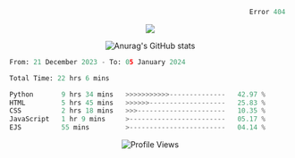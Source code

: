 ```python
                                                            Error 404   :(
```

<p align="center">
  <a href="https://skillicons.dev">
    <img src="https://skillicons.dev/icons?i=py,ts,rust,java" />
  </a>
</p>

<p align="center">
  <img alt="Anurag's GitHub stats" src="https://github-readme-stats.vercel.app/api?username=Kernel-rb&show_icons=true&theme=tokyonight">
</p>



<!--START_SECTION:waka-->

```python
From: 21 December 2023 - To: 05 January 2024

Total Time: 22 hrs 6 mins

Python       9 hrs 34 mins   >>>>>>>>>>>--------------   42.97 %
HTML         5 hrs 45 mins   >>>>>>-------------------   25.83 %
CSS          2 hrs 18 mins   >>>----------------------   10.35 %
JavaScript   1 hr 9 mins     >------------------------   05.17 %
EJS          55 mins         >------------------------   04.14 %
```

<!--END_SECTION:waka-->


<div align="center">
  <img src="https://komarev.com/ghpvc/?username=Kernel-rb&label=PROFILE+VIEWS" alt="Profile Views">
</div>
